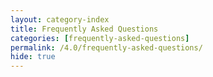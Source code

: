 ```yaml
---
layout: category-index
title: Frequently Asked Questions
categories: [frequently-asked-questions]
permalink: /4.0/frequently-asked-questions/
hide: true
---
```

